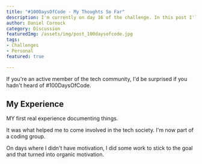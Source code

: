 ```yaml
---
title: "#100DaysOfCode - My Thoughts So Far"
description: I'm currently on day 16 of the challenge. In this post I'll talk about what I've learned & how I've found it.
author: Daniel Cornock
category: Discussion
featuredImg: /assets/img/post_100daysofcode.jpg
tags:
- Challenges
- Personal
featured: true

---
```


If you're an active member of the tech community, I'd be surprised if you hadn't heard of #100DaysOfCode.

## My Experience
MY first real experience documenting things.

It was what helped me to come involved in the tech society. I'm now part of a coding group.

On days where I didn't have motivation, I did some work to stick to the goal and that turned into organic motivation.